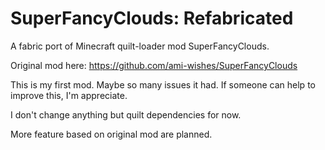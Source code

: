 # SuperFancyClouds: Refabricated
A fabric port of Minecraft quilt-loader mod SuperFancyClouds.

Original mod here: https://github.com/ami-wishes/SuperFancyClouds

This is my first mod. Maybe so many issues it had. If someone can help to improve this, I'm appreciate.

I don't change anything but quilt dependencies for now.

More feature based on original mod are planned.
